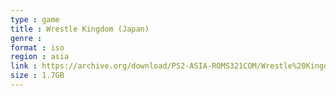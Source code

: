 ```yaml
---
type : game
title : Wrestle Kingdom (Japan)
genre : 
format : iso
region : asia
link : https://archive.org/download/PS2-ASIA-ROMS321COM/Wrestle%20Kingdom%20%28Japan%29.7z
size : 1.7GB
---
```

